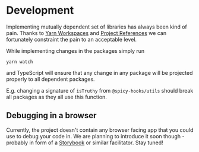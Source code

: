 # Development

Implementing mutually dependent set of libraries has always been kind of pain.
Thanks to [Yarn Workspaces](https://classic.yarnpkg.com/en/docs/workspaces/)
and [Project References](https://www.typescriptlang.org/docs/handbook/project-references.html)
we can fortunately constraint the pain to an acceptable level.

While implementing changes in the packages simply run
```shell script
yarn watch
```
and TypeScript will ensure that any change in any package will be projected properly
to all dependent packages.

E.g. changing a signature of `isTruthy` from `@spicy-hooks/utils` should break all
packages as they all use this function.  

## Debugging in a browser

Currently, the project doesn't contain any browser facing app that you could use to debug your code in.
We are planning to introduce it soon though - probably in form of a [Storybook](https://storybook.js.org/) or similar facilitator. Stay tuned!
